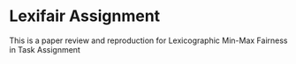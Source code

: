 # Lexifair Assignment

This is a paper review and reproduction for Lexicographic Min-Max Fairness in Task Assignment
